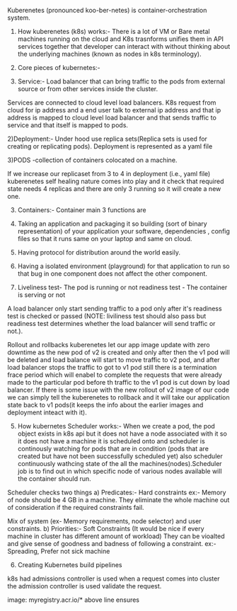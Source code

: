 
Kuberenetes (pronounced koo-ber-netes) is container-orchestration system.

1) How kuberenetes (k8s) works:-
There is a lot of VM or Bare metal machines running on the cloud and K8s trasnforms unifies them in API services together that developer can interact with without thinking about the underlying machines (known as nodes in k8s terminology).

2) Core pieces of kubernetes:-

1) Service:- Load balancer that can bring traffic to the pods from external source or from other services inside the cluster.

Services are connected to cloud level load balancers.
K8s request from cloud for ip address and a end user talk to external ip address and that ip address is mapped to cloud level load balancer and that sends traffic to service and that itself is mapped to pods.


2)Deployment:- Under hood use replica sets(Replica sets is used for creating or replicating pods). 
Deployment is represented as a yaml file 

3)PODS -collection of containers colocated on a machine.
 
If we increase our replicaset from 3 to 4 in deployment (i.e., yaml file) kuberenetes self healing nature comes into play and it check that required state needs 4 replicas and there are only 3 running so it will create a new one.

3) Containers:- Container main 3 functions are
1) Taking an application and packaging it so building (sort of binary representation) of your application your software, dependencies , config files so that it runs same on your laptop and same on cloud.

2) Having protocol for distribution around the world easily.
3) Having a isolated environment (playground) for that application to run so that bug in one component does not affect the other component.

4) Liveliness test- The pod is running or not
readiness test - The container is serving or not

A load balancer only start sending traffic to a pod only after it's readiness test
is checked or passed (NOTE: liviliness test should also pass but readiness test determines
whether the load balancer will send traffic or not.).

Rollout and rollbacks 
kuberenetes let our app image update with zero downtime
as the new pod of v2 is created and only after then the
v1 pod will be deleted and load balance will start to move traffic to 
v2 pod,   and after load balancer stops the traffic to got to 
v1 pod still there is a termination frace period which will enabel
to complete the requests that were already made to the particular pod before th
traffic to the v1 pod is cut down by load balancer.
If there is some issue with the new rollout of v2 image of our code we can simply tell the kuberenetes to rollback and it will take our application state back to v1 pods(it keeps the info about the earlier images and deployment inteact with it).


5) How kubernetes Scheduler works:-
When we create a pod, the pod object exists in k8s api but it does not have a node associated with it so it does not have a machine it is scheduled onto and scheduler is continously watching for pods that are in condition (pods that are created but have not been successfully scheduled yet) also scheduler continuously wathcing state of the all the machines(nodes).Scheduler job is to find out in which specific node of various nodes available will the container should run.

Scheduler checks two things 
a) Predicates:- Hard constraints ex:- Memory of node should be 4 GB in a machine. They eliminate the whole machine out of consideration if the required constraints fail.

Mix of system (ex- Memory requirements, node selector) and user constraints.
b) Priorities:- Soft Constraints (It would be nice if every machine in cluster has different amount of workload)
They can be vioalted and give sense of goodness and badness of following a constraint.
ex:- Spreading, Prefer not sick machine


6) Creating Kubernetes build pipelines

  k8s had admissions controller is used when a request comes into cluster the admission controller is used validate the request.

image: myregistry.acr.io/*
above line ensures 

 
